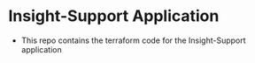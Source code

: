 # Insight-Support Application

* This repo contains the terraform code for the Insight-Support application